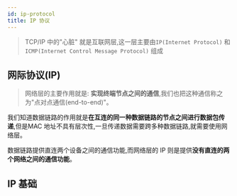 ```yaml
---
id: ip-protocol
title: IP 协议
---
```


> TCP/IP 中的"心脏" 就是互联网层,这一层主要由`IP(Internet Protocol)` 和 `ICMP(Internet Control Message Protocol)` 组成

## 网际协议(IP)

> 网络层的主要作用就是: **实现终端节点之间的通信**,我们也把这种通信称之为"点对点通信(end-to-end)"。

我们知道数据链路的作用就是**在互连的同一种数据链路的节点之间进行数据包传递**,但是MAC 地址不具有层次性,一旦传递数据需要跨多种数据链路,就需要使用网络层。

数据链路提供直连两个设备之间的通信功能,而网络层的 IP 则是提供**没有直连的两个网络之间的通信功能**。

## IP 基础

